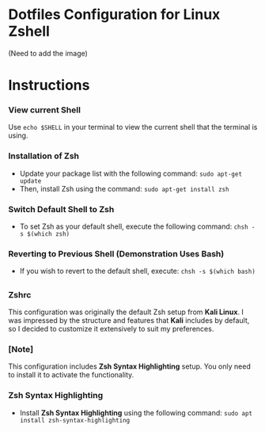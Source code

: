 # Dotfiles Configuration for Linux Zshell
(Need to add the image)


# Instructions
### View current Shell
Use `echo $SHELL` in your terminal to view the current shell
that the terminal is using.

### Installation of Zsh
- Update your package list with the following command:
`sudo apt-get update`
- Then, install Zsh using the command:
`sudo apt-get install zsh`

### Switch Default Shell to Zsh
- To set Zsh as your default shell, execute the following command:
`chsh -s $(which zsh)`

### Reverting to Previous Shell (Demonstration Uses Bash)
- If you wish to revert to the default shell, execute:
`chsh -s $(which bash)`

##

### Zshrc
This configuration was originally the default Zsh setup from 
**Kali Linux**. I was impressed by the structure and features 
that **Kali** includes by default, so I decided to customize it 
extensively to suit my preferences.


### [Note]
This configuration includes **Zsh Syntax Highlighting** setup. 
You only need to install it to activate the functionality.

### Zsh Syntax Highlighting
- Install **Zsh Syntax Highlighting** using the following command:
`sudo apt install zsh-syntax-highlighting`






